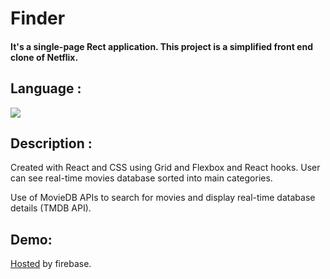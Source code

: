 # Finder
#### It's a single-page Rect application. This project is a simplified front end clone of Netflix.   

## Language :
<img src="https://img.shields.io/badge/react%20-%2320232a.svg?&style=for-the-badge&logo=react&logoColor=%2361DAFB"/>

## Description :
Created with React and CSS using Grid and Flexbox and React hooks. User can see real-time movies database sorted into main categories. 

Use of MovieDB APIs to search for movies and display real-time database details (TMDB API).

## Demo:
[Hosted](https://finder-827f7.web.app/) by firebase.
